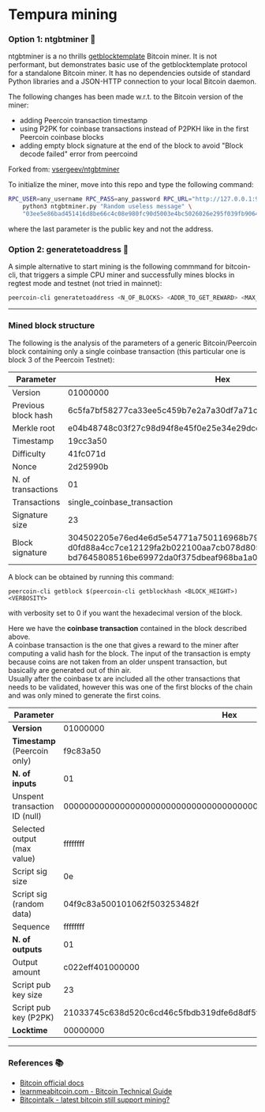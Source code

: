 # Tempura mining

### Option 1: ntgbtminer :hammer:

ntgbtminer is a no thrills
[getblocktemplate](https://en.bitcoin.it/wiki/Getblocktemplate) Bitcoin miner.
It is not performant, but demonstrates basic use of the getblocktemplate
protocol for a standalone Bitcoin miner. It has no dependencies outside of
standard Python libraries and a JSON-HTTP connection to your local Bitcoin
daemon.

The following changes has been made w.r.t. to the Bitcoin version of the miner:

* adding Peercoin transaction timestamp
* using P2PK for coinbase transactions instead of P2PKH like in the first Peercoin coinbase blocks
* adding empty block signature at the end of the block to avoid "Block decode failed" error from peercoind

Forked from: [vsergeev/ntgbtminer](https://github.com/vsergeev/ntgbtminer.git)

To initialize the miner, move into this repo and type the following command:

```sh
RPC_USER=any_username RPC_PASS=any_password RPC_URL="http://127.0.0.1:9904" \
    python3 ntgbtminer.py "Random useless message" \
    "03ee5e86bad451416d8be66c4c08e980fc90d5003e4bc5026026e295f039fb9064"
```

where the last parameter is the public key and not the address.

### Option 2: generatetoaddress :hammer:

A simple alternative to start mining is the following commmand for bitcoin-cli, that triggers a simple CPU miner and successfully mines blocks in regtest mode and testnet (not tried in mainnet):

```sh
peercoin-cli generatetoaddress <N_OF_BLOCKS> <ADDR_TO_GET_REWARD> <MAX_TRIES>
```

-----

### Mined block structure

The following is the analysis of the parameters of a generic Bitcoin/Peercoin block containing only a single coinbase transaction (this particular one is block 3 of the Peercoin Testnet):

Parameter | Hex | Bytes
------- | --------- | ------
Version | 01000000 | 4
Previous block hash | 6c5fa7bf58277ca33ee5c459b7e2a7a30df7a71c0f54b2c96931861205000000 | 32
Merkle root | e04b48748c03f27c98d94f8e45f0e25e34e29dce8feaf4cdb15b5472f042e850 | 32
Timestamp | 19cc3a50 | 4
Difficulty | 41fc071d | 4
Nonce | 2d25990b | 4
N. of transactions | 01 | needed
Transactions | single_coinbase_transaction | needed
Signature size | 23 | needed
Block signature | 304502205e76ed4e6d5e54771a750116968b79bc390d55af04 d0fd88a4cc7ce12129fa2b022100aa7cb078d805bfa8ac7563a5 bd7645808516be69972da0f375dbeaf968ba1a09 | needed


A block can be obtained by running this command: 

```
peercoin-cli getblock $(peercoin-cli getblockhash <BLOCK_HEIGHT>) <VERBOSITY>
```

with verbosity set to 0 if you want the hexadecimal version of the block.

Here we have the **coinbase transaction** contained in the block described above. \
A coinbase transaction is the one that gives a reward to the miner after computing a valid hash for the block. The input of the transaction is empty because coins are not taken from an older unspent transaction, but basically are generated out of thin air. \
Usually after the coinbase tx are included all the other transactions that needs to be validated, however this was one of the first blocks of the chain and was only mined to generate the first coins.

Parameter | Hex | Bytes
------- | --------- | ------
**Version** | 01000000 | 4
**Timestamp** (Peercoin only) | f9c83a50 | 4
**N. of inputs** | 01 | needed
Unspent transaction ID (null) | 0000000000000000000000000000000000000000000000000000000000000000 | 32
Selected output (max value) | ffffffff | 4
Script sig size | 0e | needed
Script sig (random data) | 04f9c83a500101062f503253482f | needed
Sequence | ffffffff | 4
**N. of outputs** | 01 | needed
Output amount | c022eff401000000 | 8
Script pub key size | 23 | needed
Script pub key (P2PK) | 21033745c638d520c6cd46c5fbdb319dfe6d8df5f83431d8b3997f7b097bfdfae2eeac | needed
**Locktime** | 00000000 | 4

-----

### References :books:

* [Bitcoin official docs](https://developer.bitcoin.org/reference/index.html)
* [learnmeabitcoin.com - Bitcoin Technical Guide](https://learnmeabitcoin.com/technical/)
* [Bitcointalk - latest bitcoin still support mining?](https://bitcointalk.org/index.php?topic=5227792.0&utm_source=pocket_mylist)


